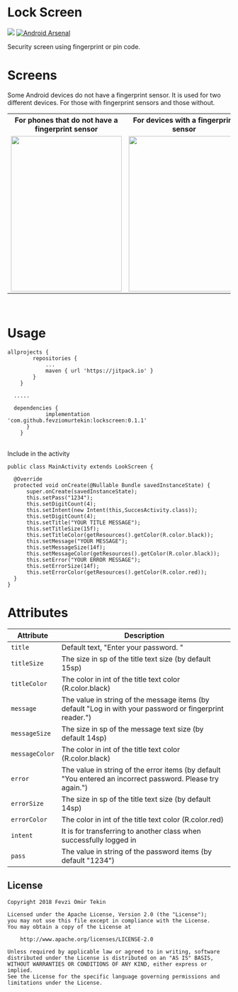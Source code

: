 # Lock Screen

[![](https://jitpack.io/v/fevziomurtekin/lockscreen.svg)](https://jitpack.io/#fevziomurtekin/lockscreen)
 [![Android Arsenal](https://img.shields.io/badge/Android%20Arsenal-Lock%20screen-brightgreen.svg?style=flat)](https://android-arsenal.com/details/1/7126)

Security screen using fingerprint or pin code. 

# Screens
Some Android devices do not have a fingerprint sensor. It is used for two different devices. For those with fingerprint sensors and those without.
<table>
  <tr>
    <th> For phones that do not have a fingerprint sensor</th>
    <th>For devices with a fingerprint sensor</th>
    <th>Fingerprint sensor for those who want to use the pincode.</th>
  </tr>
  <tr>
    <td>
      <center><img src="/screen/pincode.gif" width="250" height="350" /></center>
    </td>
    <td>
     <center><img src="/screen/fingerprint.gif" width="250" height="350" /></center>
    </td>
    <td>
     <center><img src="/screen/notusefingerprint.gif" width="250" height="350" /></center>
    </td>
  </tr>
</table>
</br>

# Usage

```Gradle
allprojects {
		repositories {
			...
			maven { url 'https://jitpack.io' }
		}
	}
  
  .....

  dependencies {
	        implementation 'com.github.fevziomurtekin:lockscreen:0.1.1'
	  }
	}
  ```
  </br> Include in the activity 
  ```Gradle 
 public class MainActivity extends LookScreen {

    @Override
    protected void onCreate(@Nullable Bundle savedInstanceState) {
        super.onCreate(savedInstanceState);
        this.setPass("1234");
        this.setDigitCount(4);
        this.setIntent(new Intent(this,SuccesActivity.class));
        this.setDigitCount(4);
        this.setTitle("YOUR TITLE MESSAGE");
        this.setTitleSize(15f);
        this.setTitleColor(getResources().getColor(R.color.black));
        this.setMessage("YOUR MESSAGE");
        this.setMessageSize(14f);
        this.setMessageColor(getResources().getColor(R.color.black));
        this.setError("YOUR ERROR MESSAGE");
        this.setErrorSize(14f);
        this.setErrorColor(getResources().getColor(R.color.red));
    }
}
  ```
  
  # Attributes

  | Attribute | Description |
| --- | --- |
| `title` | Default text, "Enter your password. " |
| `titleSize` | The size in sp of the title text size (by default 15sp) |
| `titleColor` | The color in int of the title text color (R.color.black) |
| `message` | The value in string of the message items (by default "Log in with your password or fingerprint reader.")  |
| `messageSize` |The size in sp of the message text size (by default 14sp) |
| `messageColor` | The color in int of the title text color (R.color.black) |
| `error` | The value in string of the error items (by default "You entered an incorrect password. Please try again.") |
| `errorSize` | The size in sp of the title text size (by default 14sp) |
| `errorColor` | The color in int of the title text color (R.color.red) |
| `intent` | It is for transferring to another class when successfully logged in |
| `pass` | The value in string of the password items (by default "1234") |


## License

    Copyright 2018 Fevzi Ömür Tekin
    
    Licensed under the Apache License, Version 2.0 (the "License");
    you may not use this file except in compliance with the License.
    You may obtain a copy of the License at
    
        http://www.apache.org/licenses/LICENSE-2.0
    
    Unless required by applicable law or agreed to in writing, software
    distributed under the License is distributed on an "AS IS" BASIS,
    WITHOUT WARRANTIES OR CONDITIONS OF ANY KIND, either express or implied.
    See the License for the specific language governing permissions and
    limitations under the License.



